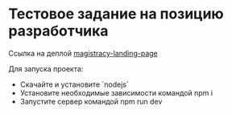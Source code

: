 <h1>Тестовое задание на позицию разработчика </h1>

Cсылка на деплой <a href="https://magistracy-landing-page.vercel.app/">magistracy-landing-page</a><br/>

Для запуска проекта:
<ul>
    <li>Скачайте и установите `nodejs`</li>
    <li>Установите необходимые зависимости командой npm i</li>
    <li>Запустите сервер командой npm run dev</li>
</ul>
